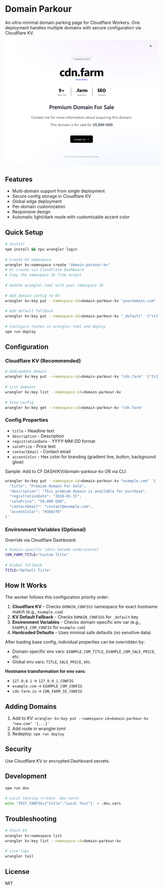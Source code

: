 # Domain Parkour

An ultra-minimal domain parking page for Cloudflare Workers. One deployment handles multiple domains with secure configuration via Cloudflare KV.

![Screenshot of domain parkour](assets/ss-parkour.png)

## Features

- Multi-domain support from single deployment
- Secure config storage in Cloudflare KV
- Global edge deployment
- Per-domain customization
- Responsive design
- Automatic light/dark mode with customizable accent color

## Quick Setup

```bash
# Install
npm install && npx wrangler login

# Create KV namespace
wrangler kv:namespace create "domain-parkour-kv"
# Or create via Cloudflare Dashboard
# Copy the namespace ID from output

# Update wrangler.toml with your namespace ID

# Add domain config to KV
wrangler kv:key put --namespace-id=domain-parkour-kv "yourdomain.com" '{"title":"Premium Domain For Sale","salePrice":"25,000 USD","contactEmail":"contact@example.com"}'

# Add default fallback
wrangler kv:key put --namespace-id=domain-parkour-kv "_default" '{"title":"Domain For Sale","salePrice":"Make an Offer"}'

# Configure routes in wrangler.toml and deploy
npm run deploy
```

## Configuration

### Cloudflare KV (Recommended)

```bash
# Add/update domain
wrangler kv:key put --namespace-id=domain-parkour-kv "cdn.farm" '{"title":"CDN Farm","salePrice":"25k"}'

# List domains
wrangler kv:key list --namespace-id=domain-parkour-kv

# View config
wrangler kv:key get --namespace-id=domain-parkour-kv "cdn.farm"
```

### Config Properties

- `title` - Headline text
- `description` - Description
- `registrationDate` - YYYY-MM-DD format
- `salePrice` - Price text
- `contactEmail` - Contact email
- `accentColor` - Hex color for branding (gradient line, button, background glow)

Sample: Add to CF DASH/KV/domain-parkour-kv OR via CLI:

```bash
wrangler kv:key put --namespace-id=domain-parkour-kv "example.com" '{
  "title": "Premium Domain For Sale",
  "description": "This premium domain is available for purchase",
  "registrationDate": "2010-01-15",
  "salePrice": "50,000 USD",
  "contactEmail": "contact@example.com",
  "accentColor": "#3b82f6"
}'
```

### Environment Variables (Optional)

Override via Cloudflare Dashboard:

```bash
# Domain-specific (dots become underscores)
CDN_FARM_TITLE="Custom Title"

# Global fallback
TITLE="Default Title"
```

## How It Works

The worker follows this configuration priority order:

1. **Cloudflare KV** - Checks `DOMAIN_CONFIGS` namespace for exact hostname match (e.g., `example.com`)
2. **KV Default Fallback** - Checks `DOMAIN_CONFIGS` for `_default` key
3. **Environment Variables** - Checks domain-specific env var (e.g., `EXAMPLE_COM_CONFIG` for `example.com`)
4. **Hardcoded Defaults** - Uses minimal safe defaults (no sensitive data)

After loading base config, individual properties can be overridden by:

- Domain-specific env vars: `EXAMPLE_COM_TITLE`, `EXAMPLE_COM_SALE_PRICE`, etc.
- Global env vars: `TITLE`, `SALE_PRICE`, etc.

**Hostname transformation for env vars:**

- `127.0.0.1` → `127_0_0_1_CONFIG`
- `example.com` → `EXAMPLE_COM_CONFIG`
- `cdn-farm.io` → `CDN_FARM_IO_CONFIG`

## Adding Domains

1. Add to KV: `wrangler kv:key put --namespace-id=domain-parkour-kv "new.com" '{...}'`
2. Add route in wrangler.toml
3. Redeploy: `npm run deploy`

## Security

Use Cloudflare KV or encrypted Dashboard secrets.

## Development

```bash
npm run dev

# Local testing (create .dev.vars)
echo 'TEST_CONFIG={"title":"Local Test"}' > .dev.vars
```

## Troubleshooting

```bash
# Check KV
wrangler kv:namespace list
wrangler kv:key list --namespace-id=domain-parkour-kv

# Live logs
wrangler tail
```

## License

MIT
